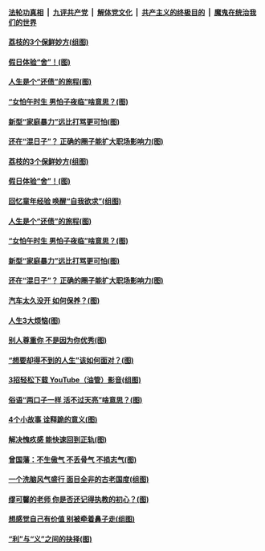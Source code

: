 ####  [法轮功真相](../../../../basic/blob/master/README.md?t=06211202) &nbsp;|&nbsp; [九评共产党](../../../../9ping.md/blob/master/README.md?t=06211202) &nbsp;|&nbsp; [解体党文化](../../../../jtdwh.md/blob/master/README.md?t=06211202)  &nbsp;|&nbsp; [共产主义的终极目的](../../../../gczydzjmd.md/blob/master/README.md?t=06211202) &nbsp;|&nbsp; [魔鬼在统治我们的世界](../../../../mgztzwmdsj.md/blob/master/README.md?t=06211202) 

#### [荔枝的3个保鲜妙方(组图)](../pages/p8/936950.md?t=06211202) 

#### [假日体验“舍”！(图)](../pages/p8/937183.md?t=06211202) 

#### [人生是个“还债”的旅程(图)](../pages/p8/936768.md?t=06211202) 

#### [“女怕午时生 男怕子夜临”啥意思？(图)](../pages/p8/937081.md?t=06211202) 

#### [新型“家庭暴力”远比打骂更可怕(图)](../pages/p8/936230.md?t=06211202) 

#### [还在“混日子”？ 正确的圈子能扩大职场影响力(图)](../pages/p8/937049.md?t=06211202) 

#### [荔枝的3个保鲜妙方(组图)](../pages/p8/936950.md?t=06211202) 

#### [假日体验“舍”！(图)](../pages/p8/937183.md?t=06211202) 

#### [回忆童年经验 唤醒“自我欲求”(组图)](../pages/p8/937082.md?t=06211202) 

#### [人生是个“还债”的旅程(图)](../pages/p8/936768.md?t=06211202) 

#### [“女怕午时生 男怕子夜临”啥意思？(图)](../pages/p8/937081.md?t=06211202) 

#### [新型“家庭暴力”远比打骂更可怕(图)](../pages/p8/936230.md?t=06211202) 

#### [还在“混日子”？ 正确的圈子能扩大职场影响力(图)](../pages/p8/937049.md?t=06211202) 

#### [汽车太久没开 如何保养？(图)](../pages/p8/937035.md?t=06211202) 

#### [人生3大烦恼(图)](../pages/p8/936959.md?t=06211202) 

#### [别人尊重你 不是因为你优秀(图)](../pages/p8/936253.md?t=06211202) 

#### [“想要却得不到的人生”该如何面对？(图)](../pages/p8/936933.md?t=06211202) 

#### [3招轻松下载 YouTube（油管）影音(组图)](../pages/p8/936922.md?t=06211202) 

#### [俗语“两口子一样 活不过天亮”啥意思？(图)](../pages/p8/936917.md?t=06211202) 

#### [4个小故事 诠释跪的意义(图)](../pages/p8/936353.md?t=06211202) 

#### [解决愧疚感 能快速回到正轨(图)](../pages/p8/936834.md?t=06211202) 

#### [曾国藩：不生傲气 不丢骨气 不损志气(图)](../pages/p8/936248.md?t=06211202) 

#### [一个洗脑风气盛行 面目全非的古老国度(组图)](../pages/p8/936759.md?t=06211202) 

#### [缪可馨的老师 你是否还记得执教的初心？(图)](../pages/p8/936737.md?t=06211202) 

#### [想感觉自己有价值 别被牵着鼻子走(组图)](../pages/p8/936721.md?t=06211202) 

#### [“利”与“义”之间的抉择(图)](../pages/p8/936246.md?t=06211202) 

